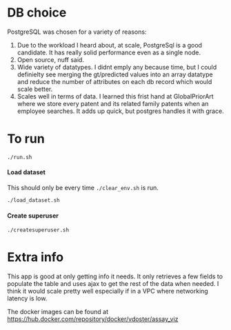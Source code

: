 # DB choice
PostgreSQL was chosen for a variety of reasons:

1. Due to the workload I heard about, at scale, PostgreSql is a good candidate.
It has really solid performance even as a single node. 
2. Open source, nuff said.
3. Wide variety of datatypes. I didnt emply any because time, but I could definielty see merging the gt/predicted values into an array datatype
and reduce the number of attributes on each db record which would scale better. 
4. Scales well in terms of data. I learned this frist hand at GlobalPriorArt where we store every patent and its related family patents when 
an employee searches. It adds up quick, but postgres handles it with grace.

# To run
```shell script
./run.sh
```
#### Load dataset
This should only be every time `./clear_env.sh` is run.
```shell script
./load_dataset.sh
```

#### Create superuser
```shell script
./createsuperuser.sh
```

# Extra info
This app is good at only getting info it needs. It only retrieves a few fields to populate the table and uses ajax to get the rest of the data when needed.
I think it would scale pretty well especially if in a VPC where networking latency is low.

The docker images can be found at https://hub.docker.com/repository/docker/vdoster/assay_viz

